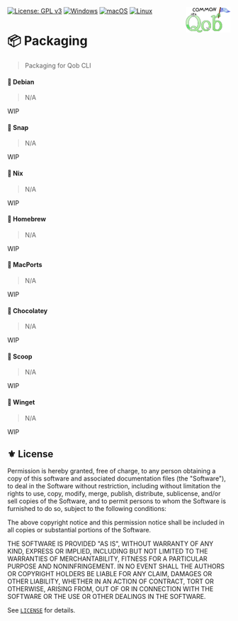 [![License: GPL v3](https://img.shields.io/badge/License-GPL%20v3-blue.svg)](https://www.gnu.org/licenses/gpl-3.0)
[![Windows](https://img.shields.io/badge/-Windows-lightblue?logo=windows&style=flat&logoColor=blue)](#)
[![macOS](https://img.shields.io/badge/-macOS-lightgrey?logo=apple&style=flat&logoColor=white)](#)
[![Linux](https://img.shields.io/badge/-Linux-fcc624?logo=linux&style=flat&logoColor=black)](#)
<a href="#"><img align="right" src="https://raw.githubusercontent.com/cl-qob/cli/master/docs/static/logo.png" width="20%"></a>
# 📦 Packaging
> Packaging for Qob CLI

#### 🧪 Debian
> N/A

WIP

#### 🧪 Snap
> N/A

WIP

#### 🧪 Nix
> N/A

WIP

#### 🧪 Homebrew
> N/A

WIP

#### 🧪 MacPorts
> N/A

WIP

#### 🧪 Chocolatey
> N/A

WIP

#### 🧪 Scoop
> N/A

WIP

#### 🧪 Winget
> N/A

WIP

## ⚜️ License

Permission is hereby granted, free of charge, to any person obtaining a copy
of this software and associated documentation files (the "Software"), to deal
in the Software without restriction, including without limitation the rights
to use, copy, modify, merge, publish, distribute, sublicense, and/or sell
copies of the Software, and to permit persons to whom the Software is
furnished to do so, subject to the following conditions:

The above copyright notice and this permission notice shall be included in all
copies or substantial portions of the Software.

THE SOFTWARE IS PROVIDED "AS IS", WITHOUT WARRANTY OF ANY KIND, EXPRESS OR
IMPLIED, INCLUDING BUT NOT LIMITED TO THE WARRANTIES OF MERCHANTABILITY,
FITNESS FOR A PARTICULAR PURPOSE AND NONINFRINGEMENT. IN NO EVENT SHALL THE
AUTHORS OR COPYRIGHT HOLDERS BE LIABLE FOR ANY CLAIM, DAMAGES OR OTHER
LIABILITY, WHETHER IN AN ACTION OF CONTRACT, TORT OR OTHERWISE, ARISING FROM,
OUT OF OR IN CONNECTION WITH THE SOFTWARE OR THE USE OR OTHER DEALINGS IN THE
SOFTWARE.

See [`LICENSE`](./LICENSE) for details.
